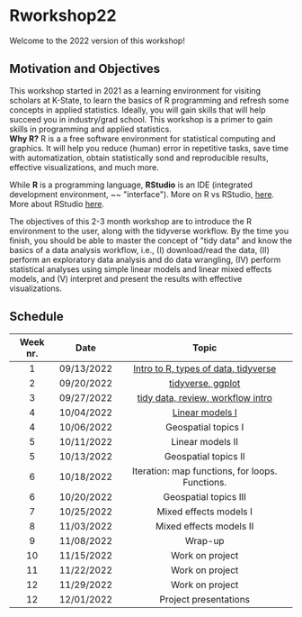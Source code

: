 # Rworkshop22  
Welcome to the 2022 version of this workshop!  
## Motivation and Objectives  
This workshop started in 2021 as a learning environment for visiting scholars at K-State, to learn the basics of R programming and refresh some concepts in applied statistics. Ideally, you will gain skills that will help succeed you in industry/grad school. This workshop is a primer to gain skills in programming and applied statistics.    
**Why R?** R is a a free software environment for statistical computing and graphics. It will help you reduce (human) error in repetitive tasks, save time with automatization, obtain statistically sond and reproducible results, effective visualizations, and much more.  

While **R** is a programming language, **RStudio** is an IDE (integrated development environment, ~~ "interface"). More on R vs RStudio, [here](https://mgimond.github.io/ES218/R_vs_RStudio.html). More about RStudio [here](https://b-rodrigues.github.io/modern_R/getting-to-know-rstudio.html).  

The objectives of this 2-3 month workshop are to introduce the R environment to the user, along with the tidyverse workflow. By the time you finish, you should be able to master the concept of "tidy data" and know the basics of a data analysis workflow, i.e., (I) download/read the data, (II) perform an exploratory data analysis and do data wrangling, (IV) perform statistical analyses using simple linear models and linear mixed effects models, and (V) interpret and present the results with effective visualizations.  

## Schedule  

| Week nr. | Date  | Topic  |
| :-----: | :-: | :-: |
| 1 | 09/13/2022 | [Intro to R, types of data, tidyverse](https://github.com/jlacasa/Rworkshop22/blob/main/notebook/day1_post.qmd) |
| 2 | 09/20/2022 | [tidyverse, ggplot](https://github.com/jlacasa/Rworkshop22/blob/main/notebook/day2_post.qmd) |
| 3 | 09/27/2022 | [tidy data, review, workflow intro](https://github.com/jlacasa/Rworkshop22/blob/main/notebook/day3_post.qmd) |
| 4 | 10/04/2022 | [Linear models I](https://github.com/jlacasa/Rworkshop22/blob/main/notebook/day4_post.qmd) |
| 4 | 10/06/2022 | Geospatial topics I |
| 5 | 10/11/2022 | Linear models II |
| 5 | 10/13/2022 | Geospatial topics II |
| 6 | 10/18/2022 | Iteration: map functions, for loops. Functions. |
| 6 | 10/20/2022 | Geospatial topics III |
| 7 | 10/25/2022 | Mixed effects models I |
| 8 | 11/03/2022 | Mixed effects models II |
| 9 | 11/08/2022 | Wrap-up |
| 10 | 11/15/2022 | Work on project |
| 11 | 11/22/2022 | Work on project |
| 12 | 11/29/2022 | Work on project |
| 12 | 12/01/2022 | Project presentations |
